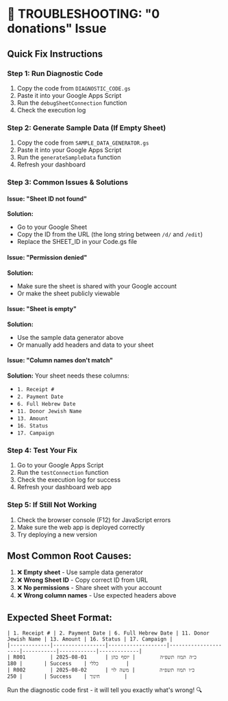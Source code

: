 # 🚨 TROUBLESHOOTING: "0 donations" Issue

## Quick Fix Instructions

### Step 1: Run Diagnostic Code
1. Copy the code from `DIAGNOSTIC_CODE.gs`
2. Paste it into your Google Apps Script
3. Run the `debugSheetConnection` function
4. Check the execution log

### Step 2: Generate Sample Data (If Empty Sheet)
1. Copy the code from `SAMPLE_DATA_GENERATOR.gs` 
2. Paste it into your Google Apps Script
3. Run the `generateSampleData` function
4. Refresh your dashboard

### Step 3: Common Issues & Solutions

#### Issue: "Sheet ID not found"
**Solution:** 
- Go to your Google Sheet
- Copy the ID from the URL (the long string between `/d/` and `/edit`)
- Replace the SHEET_ID in your Code.gs file

#### Issue: "Permission denied"
**Solution:**
- Make sure the sheet is shared with your Google account
- Or make the sheet publicly viewable

#### Issue: "Sheet is empty"
**Solution:**
- Use the sample data generator above
- Or manually add headers and data to your sheet

#### Issue: "Column names don't match"
**Solution:**
Your sheet needs these columns:
- `1. Receipt #`
- `2. Payment Date`
- `6. Full Hebrew Date`
- `11. Donor Jewish Name`
- `13. Amount`
- `16. Status`
- `17. Campaign`

### Step 4: Test Your Fix
1. Go to your Google Apps Script
2. Run the `testConnection` function
3. Check the execution log for success
4. Refresh your dashboard web app

### Step 5: If Still Not Working
1. Check the browser console (F12) for JavaScript errors
2. Make sure the web app is deployed correctly
3. Try deploying a new version

## Most Common Root Causes:
1. ❌ **Empty sheet** - Use sample data generator
2. ❌ **Wrong Sheet ID** - Copy correct ID from URL
3. ❌ **No permissions** - Share sheet with your account
4. ❌ **Wrong column names** - Use expected headers above

## Expected Sheet Format:
```
| 1. Receipt # | 2. Payment Date | 6. Full Hebrew Date | 11. Donor Jewish Name | 13. Amount | 16. Status | 17. Campaign |
|-------------|-----------------|-------------------|---------------------|-----------|------------|-------------|
| R001        | 2025-08-01      | כ״ה תמוז תשפ״ה        | יוסף כהן             | 180       | Success    | כללי         |
| R002        | 2025-08-02      | כ״ו תמוז תשפ״ה        | משה לוי              | 250       | Success    | חינוך        |
```

Run the diagnostic code first - it will tell you exactly what's wrong! 🔍

